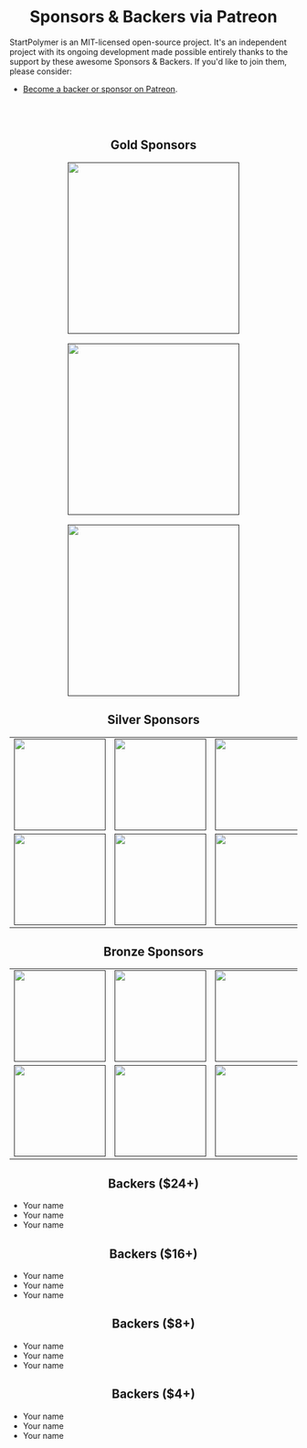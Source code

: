 <h1 align="center">Sponsors &amp; Backers via Patreon</h1>

StartPolymer is an MIT-licensed open-source project. It's an independent project with its ongoing development made possible entirely thanks to the support by these awesome Sponsors &amp; Backers. If you'd like to join them, please consider:

- [Become a backer or sponsor on Patreon](https://www.patreon.com/StartPolymer).

<br><br>

<h2 align="center">Gold Sponsors</h2>

<p align="center">
  <a href="" target="_blank">
    <img width="300px" src="https://via.placeholder.com/320x120">
  </a>
  <br><br>
  <a href="" target="_blank">
    <img width="300px" src="https://via.placeholder.com/320x120">
  </a>
  <br><br>
  <a href="" target="_blank">
    <img width="300px" src="https://via.placeholder.com/320x120">
  </a>
</p>

<h2 align="center">Silver Sponsors</h2>

<table>
  <tbody>
    <tr>
      <td align="center" valign="middle">
        <a href="" target="_blank">
          <img width="160px" src="https://via.placeholder.com/160x80">
        </a>
      </td>
      <td align="center" valign="middle">
        <a href="" target="_blank">
          <img width="160px" src="https://via.placeholder.com/160x80">
        </a>
      </td>
      <td align="center" valign="middle">
        <a href="" target="_blank">
          <img width="160px" src="https://via.placeholder.com/160x80">
        </a>
      </td>
      <td align="center" valign="middle">
        <a href="" target="_blank">
          <img width="160px" src="https://via.placeholder.com/160x80">
        </a>
      </td>
      <td align="center" valign="middle">
        <a href="" target="_blank">
          <img width="160px" src="https://via.placeholder.com/160x80">
        </a>
      </td>
    </tr>
    <tr></tr>
    <tr>
      <td align="center" valign="middle">
        <a href="" target="_blank">
          <img width="160px" src="https://via.placeholder.com/160x80">
        </a>
      </td>
      <td align="center" valign="middle">
        <a href="" target="_blank">
          <img width="160px" src="https://via.placeholder.com/160x80">
        </a>
      </td>
      <td align="center" valign="middle">
        <a href="" target="_blank">
          <img width="160px" src="https://via.placeholder.com/160x80">
        </a>
      </td>
      <td align="center" valign="middle">
        <a href="" target="_blank">
          <img width="160px" src="https://via.placeholder.com/160x80">
        </a>
      </td>
      <td align="center" valign="middle">
        <a href="" target="_blank">
          <img width="160px" src="https://via.placeholder.com/160x80">
        </a>
      </td>
    </tr>
  </tbody>
</table>

<h2 align="center">Bronze Sponsors</h2>

<table>
  <tbody>
    <tr>
      <td align="center" valign="middle">
        <a href="" target="_blank">
          <img width="160px" src="https://via.placeholder.com/160x40">
        </a>
      </td>
      <td align="center" valign="middle">
        <a href="" target="_blank">
          <img width="160px" src="https://via.placeholder.com/160x40">
        </a>
      </td>
      <td align="center" valign="middle">
        <a href="" target="_blank">
          <img width="160px" src="https://via.placeholder.com/160x40">
        </a>
      </td>
      <td align="center" valign="middle">
        <a href="" target="_blank">
          <img width="160px" src="https://via.placeholder.com/160x40">
        </a>
      </td>
      <td align="center" valign="middle">
        <a href="" target="_blank">
          <img width="160px" src="https://via.placeholder.com/160x40">
        </a>
      </td>
    </tr>
    <tr></tr>
    <tr>
      <td align="center" valign="middle">
        <a href="" target="_blank">
          <img width="160px" src="https://via.placeholder.com/160x40">
        </a>
      </td>
      <td align="center" valign="middle">
        <a href="" target="_blank">
          <img width="160px" src="https://via.placeholder.com/160x40">
        </a>
      </td>
      <td align="center" valign="middle">
        <a href="" target="_blank">
          <img width="160px" src="https://via.placeholder.com/160x40">
        </a>
      </td>
      <td align="center" valign="middle">
        <a href="" target="_blank">
          <img width="160px" src="https://via.placeholder.com/160x40">
        </a>
      </td>
      <td align="center" valign="middle">
        <a href="" target="_blank">
          <img width="160px" src="https://via.placeholder.com/160x40">
        </a>
      </td>
    </tr>
  </tbody>
</table>

<h2 align="center">Backers ($24+)</h2>

- Your name
- Your name
- Your name

<h2 align="center">Backers ($16+)</h2>

- Your name
- Your name
- Your name

<h2 align="center">Backers ($8+)</h2>

- Your name
- Your name
- Your name

<h2 align="center">Backers ($4+)</h2>

- Your name
- Your name
- Your name
